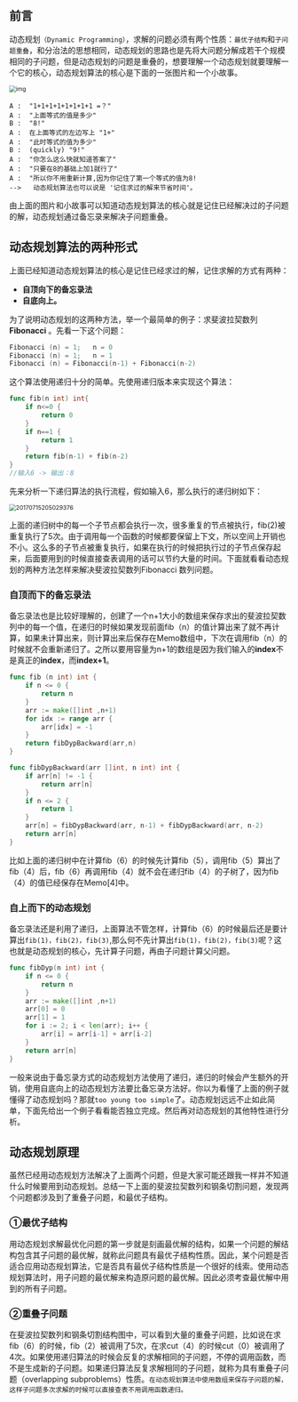## 前言

动态规划`（Dynamic Programming）`，求解的问题必须有两个性质：`最优子结构`和`子问题重叠`，和分治法的思想相同，动态规划的思路也是先将大问题分解成若干个规模相同的子问题，但是动态规划的问题是重叠的，想要理解一个动态规划就要理解一个它的核心，动态规划算法的核心是下面的一张图片和一个小故事。

<img src="F:\我的笔记\53.算法\assets\20170715202503459.png" alt="img" style="zoom:75%;" />

```
A :  "1+1+1+1+1+1+1+1 =？" 
A :  "上面等式的值是多少"
B :  "8!"
A :  在上面等式的左边写上 "1+"
A :  "此时等式的值为多少"
B :  (quickly) "9!"
A :  "你怎么这么快就知道答案了"
A :  "只要在8的基础上加1就行了"
A :  "所以你不用重新计算,因为你记住了第一个等式的值为8!
-->   动态规划算法也可以说是 '记住求过的解来节省时间'。
```

由上面的图片和小故事可以知道动态规划算法的核心就是记住已经解决过的子问题的解，动态规划通过备忘录来解决子问题重叠。

## **动态规划算法的两种形式**

上面已经知道动态规划算法的核心是记住已经求过的解，记住求解的方式有两种：

- **自顶向下的备忘录法** 
- **自底向上。**

为了说明动态规划的这两种方法，举一个最简单的例子：求斐波拉契数列**Fibonacci** 。先看一下这个问题：

```go
Fibonacci (n) = 1;   n = 0
Fibonacci (n) = 1;   n = 1
Fibonacci (n) = Fibonacci(n-1) + Fibonacci(n-2)
```

这个算法使用递归十分的简单。先使用递归版本来实现这个算法：

```go
func fib(n int) int{
    if n<=0 {
        return 0
    }
    if n==1 {
        return 1        
    }
	return fib(n-1) + fib(n-2)
}
//输入6 -> 输出：8
```

先来分析一下递归算法的执行流程，假如输入6，那么执行的递归树如下：

<img src="F:\我的笔记\53.算法\assets\20170715205029376.png" alt="20170715205029376" style="zoom:75%;" />



上面的递归树中的每一个子节点都会执行一次，很多重复的节点被执行，fib(2)被重复执行了5次。由于调用每一个函数的时候都要保留上下文，所以空间上开销也不小。这么多的子节点被重复执行，如果在执行的时候把执行过的子节点保存起来，后面要用到的时候直接查表调用的话可以节约大量的时间。下面就看看动态规划的两种方法怎样来解决斐波拉契数列Fibonacci 数列问题。

### 自顶而下的备忘录法

备忘录法也是比较好理解的，创建了一个n+1大小的数组来保存求出的斐波拉契数列中的每一个值，在递归的时候如果发现前面fib（n）的值计算出来了就不再计算，如果未计算出来，则计算出来后保存在Memo数组中，下次在调用fib（n）的时候就不会重新递归了。之所以要用容量为n+1的数组是因为我们输入的**index**不是真正的**index**，而**index+1**。

```go
func fib (n int) int {
	if n <= 0 {
		return n
	}
	arr := make([]int ,n+1)
	for idx := range arr {
		arr[idx] = -1
	}
	return fibDypBackward(arr,n)
}

func fibDypBackward(arr []int, n int) int {
	if arr[n] != -1 {
		return arr[n]
	}
	if n <= 2 {
		return 1
	}
	arr[n] = fibDypBackward(arr, n-1) + fibDypBackward(arr, n-2)
	return arr[n]
}
```

比如上面的递归树中在计算fib（6）的时候先计算fib（5），调用fib（5）算出了fib（4）后，fib（6）再调用fib（4）就不会在递归fib（4）的子树了，因为fib（4）的值已经保存在Memo[4]中。

### 自上而下的动态规划

备忘录法还是利用了递归，上面算法不管怎样，计算fib（6）的时候最后还是要计算出`fib(1)，fib(2)，fib(3)`,那么何不先计算出`fib(1)，fib(2)，fib(3)`呢？这也就是动态规划的核心，先计算子问题，再由子问题计算父问题。

```go
func fibDyp(n int) int {
	if n <= 0 {
		return n
	}
	arr := make([]int ,n+1)
	arr[0] = 0
	arr[1] = 1
	for i := 2; i < len(arr); i++ {
		arr[i] = arr[i-1] + arr[i-2]
	}
	return arr[n]
}
```

一般来说由于备忘录方式的动态规划方法使用了递归，递归的时候会产生额外的开销，使用自底向上的动态规划方法要比备忘录方法好。你以为看懂了上面的例子就懂得了动态规划吗？那就`too young too simple`了。动态规划远远不止如此简单，下面先给出一个例子看看能否独立完成。然后再对动态规划的其他特性进行分析。



## 动态规划原理

虽然已经用动态规划方法解决了上面两个问题，但是大家可能还跟我一样并不知道什么时候要用到动态规划。总结一下上面的斐波拉契数列和钢条切割问题，发现两个问题都涉及到了重叠子问题，和最优子结构。

### ①最优子结构

用动态规划求解最优化问题的第一步就是刻画最优解的结构，如果一个问题的解结构包含其子问题的最优解，就称此问题具有最优子结构性质。因此，某个问题是否适合应用动态规划算法，它是否具有最优子结构性质是一个很好的线索。使用动态规划算法时，用子问题的最优解来构造原问题的最优解。因此必须考查最优解中用到的所有子问题。

### ②重叠子问题

在斐波拉契数列和钢条切割结构图中，可以看到大量的重叠子问题，比如说在求fib（6）的时候，fib（2）被调用了5次，在求cut（4）的时候cut（0）被调用了4次。如果使用递归算法的时候会反复的求解相同的子问题，不停的调用函数，而不是生成新的子问题。如果递归算法反复求解相同的子问题，就称为具有重叠子问题（overlapping subproblems）性质。`在动态规划算法中使用数组来保存子问题的解，这样子问题多次求解的时候可以直接查表不用调用函数递归。`
